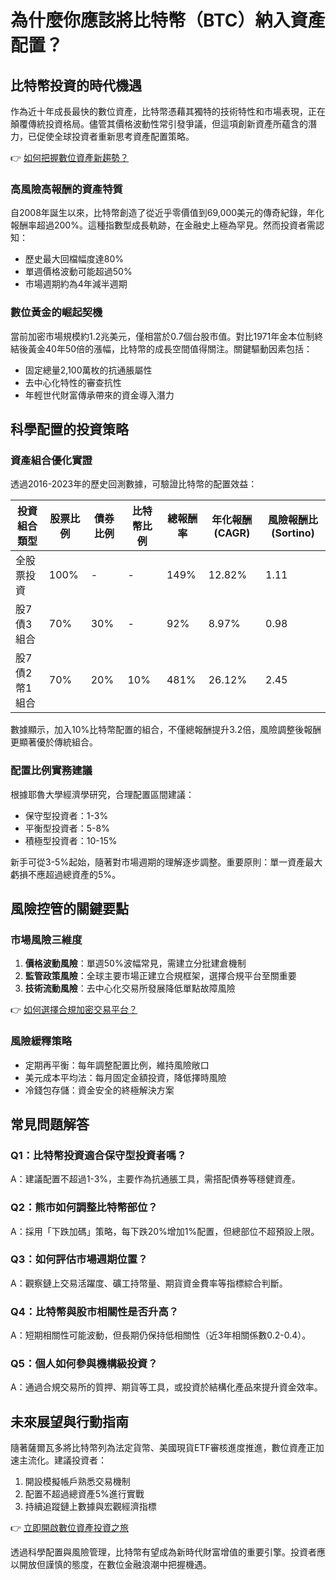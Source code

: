 # 為什麼你應該將比特幣（BTC）納入資產配置？

## 比特幣投資的時代機遇

作為近十年成長最快的數位資產，比特幣憑藉其獨特的技術特性和市場表現，正在顛覆傳統投資格局。儘管其價格波動性常引發爭議，但這項創新資產所蘊含的潛力，已促使全球投資者重新思考資產配置策略。

👉 [如何把握數位資產新趨勢？](https://bit.ly/okx_welcome)

### 高風險高報酬的資產特質
自2008年誕生以來，比特幣創造了從近乎零價值到69,000美元的傳奇紀錄，年化報酬率超過200%。這種指數型成長軌跡，在金融史上極為罕見。然而投資者需認知：
- 歷史最大回檔幅度達80%
- 單週價格波動可能超過50%
- 市場週期約為4年減半週期

### 數位黃金的崛起契機
當前加密市場規模約1.2兆美元，僅相當於0.7個台股市值。對比1971年金本位制終結後黃金40年50倍的漲幅，比特幣的成長空間值得關注。關鍵驅動因素包括：
- 固定總量2,100萬枚的抗通脹屬性
- 去中心化特性的審查抗性
- 年輕世代財富傳承帶來的資金導入潛力

## 科學配置的投資策略

### 資產組合優化實證
透過2016-2023年的歷史回測數據，可驗證比特幣的配置效益：

| 投資組合類型     | 股票比例 | 債券比例 | 比特幣比例 | 總報酬率 | 年化報酬(CAGR) | 風險報酬比(Sortino) |
|------------------|----------|----------|------------|----------|----------------|---------------------|
| 全股票投資       | 100%     | -        | -          | 149%     | 12.82%         | 1.11                |
| 股7債3組合       | 70%      | 30%      | -          | 92%      | 8.97%          | 0.98                |
| 股7債2幣1組合    | 70%      | 20%      | 10%        | 481%     | 26.12%         | 2.45                |

數據顯示，加入10%比特幣配置的組合，不僅總報酬提升3.2倍，風險調整後報酬更顯著優於傳統組合。

### 配置比例實務建議
根據耶魯大學經濟學研究，合理配置區間建議：
- 保守型投資者：1-3%
- 平衡型投資者：5-8%
- 積極型投資者：10-15%

新手可從3-5%起始，隨著對市場週期的理解逐步調整。重要原則：單一資產最大虧損不應超過總資產的5%。

## 風險控管的關鍵要點

### 市場風險三維度
1. **價格波動風險**：單週50%波幅常見，需建立分批建倉機制
2. **監管政策風險**：全球主要市場正建立合規框架，選擇合規平台至關重要
3. **技術流動風險**：去中心化交易所發展降低單點故障風險

👉 [如何選擇合規加密交易平台？](https://bit.ly/okx_welcome)

### 風險緩釋策略
- 定期再平衡：每年調整配置比例，維持風險敞口
- 美元成本平均法：每月固定金額投資，降低擇時風險
- 冷錢包存儲：資金安全的終極解決方案

## 常見問題解答

### Q1：比特幣投資適合保守型投資者嗎？
A：建議配置不超過1-3%，主要作為抗通脹工具，需搭配債券等穩健資產。

### Q2：熊市如何調整比特幣部位？
A：採用「下跌加碼」策略，每下跌20%增加1%配置，但總部位不超預設上限。

### Q3：如何評估市場週期位置？
A：觀察鏈上交易活躍度、礦工持幣量、期貨資金費率等指標綜合判斷。

### Q4：比特幣與股市相關性是否升高？
A：短期相關性可能波動，但長期仍保持低相關性（近3年相關係數0.2-0.4）。

### Q5：個人如何參與機構級投資？
A：通過合規交易所的質押、期貨等工具，或投資於結構化產品來提升資金效率。

## 未來展望與行動指南

隨著薩爾瓦多將比特幣列為法定貨幣、美國現貨ETF審核進度推進，數位資產正加速主流化。建議投資者：
1. 開設模擬帳戶熟悉交易機制
2. 配置不超過總資產5%進行實戰
3. 持續追蹤鏈上數據與宏觀經濟指標

👉 [立即開啟數位資產投資之旅](https://bit.ly/okx_welcome)

透過科學配置與風險管理，比特幣有望成為新時代財富增值的重要引擎。投資者應以開放但謹慎的態度，在數位金融浪潮中把握機遇。
